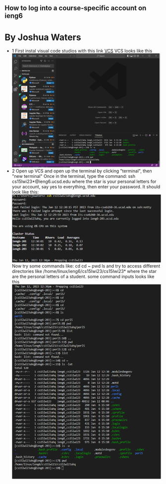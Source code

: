 ## How to log into a course-specific account on ieng6
# By Joshua Waters
- 1
First instal visual code studios with this link
[VCS](https://code.visualstudio.com/)
VCS looks like this 
![Image](https://github.com/jjlenox/cse15l-lab-reports/blob/main/Screenshot%202023-01-12%20123611.png)
- 2 
Open up VCS and open up the terminal by clicking "terminal", then "new terminal"
Once in the terminal, type the command:
ssh cs15lwi23*@ieng6.ucsd.edu
where the star is your personal letters for your account,
say yes to everything,
then enter your password.
It should look like this:
![Image](https://github.com/jjlenox/cse15l-lab-reports/blob/main/Screenshot%202023-01-12%20123844.png)
Now try some commands like:
cd
cd ~
pwd
ls
and try to access different directories like
/home/linux/ieng6/cs15lwi23/cs15lwi23*
where the star are the personal letters of a student.
some command inputs looks like this
![Image](https://github.com/jjlenox/cse15l-lab-reports/blob/main/Screenshot%202023-01-12%20123936.png)
